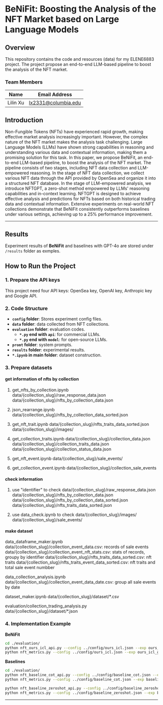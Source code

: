 

# BeNiFit: Boosting the Analysis of the NFT Market based on Large Language Models


## Overview
This repository contains the code and resources (data) for my ELENE6883 project. The project propose an end-to-end LLM-based pipeline to boost the analysis of the NFT market.

### Team Members
| Name           | Email Address          |
|----------------|----------------|
| Lilin Xu  | lx2331@columbia.edu  | 


## Introduction
Non-Fungible Tokens (NFTs) have experienced rapid growth, making effective market analysis increasingly important. However, the complex nature of the NFT market makes the analysis task challenging. Large Language Models (LLMs) have shown strong capabilities in reasoning and understanding various data and contextual information, making them a promising solution for this task. In this paper, we propose BeNiFit, an end-to-end LLM-based pipeline, to boost the analysis of the NFT market. The pipeline consists of two stages, including NFT data collection and LLM-empowered reasoning. In the stage of NFT data collection, we collect various NFT data through the API provided by OpenSea and organize it into a structured NFT database. In the stage of LLM-empowered analysis, we introduce NFTGPT, a zero-shot method empowered by LLMs' reasoning capabilities and in-context learning. NFTGPT is designed to achieve effective analysis and predictions for NFTs based on both historical trading data and contextual information. Extensive experiments on real-world NFT collections demonstrate that BeNiFit consistently outperforms baselines under various settings, achieving up to a 25% performance improvement.

---

## Results
Experiment results of **BeNiFit** and baselines with GPT-4o are stored under `/results` folder as exmples. 

## How to Run the Project
### 1. Prepare the API keys
This project need four API keys: OpenSea key, OpenAI key, Anthropic key and Google API.

### 2. Code Structure
- **`config` folder**: Stores experiment config files.
- **`data` folder**: data collected from NFT collections.
- **`evaluation` folder**: evaluation codes.
    - **`*.py` end with `api`**: for commercial LLMs.
    - **`*.py` end with `model`**: for open-source LLMs.
- **`promt` folder**: system prompts.
- **`results` folder**: experimental results.
- **`*.ipynb` in main folder**: dataset construction.

### 3. Prepare datasets
#### get information of nfts by collection
1. get_nfts_by_collection.ipynb 
    data/{collection_slug}/raw_response_data.json
    data/{collection_slug}/nfts_by_collection_data.json
2.  json_rearrange.ipynb
    data/{collection_slug}/nfts_by_collection_data_sorted.json
3.  get_nft_trait.ipynb
    data/{collection_slug}/nfts_traits_data_sorted.json
    data/{collection_slug}/images/
4. get_collection_traits.ipynb
    data/{collection_slug}/collection_data.json
    data/{collection_slug}/collection_traits_data.json
    data/{collection_slug}/collection_status_data.json

5.  get_nft_event.ipynb
    data/{collection_slug}/sale_events/
6.  get_collection_event.ipynb
    data/{collection_slug}/collection_sale_events


#### check information
1. use "identifier" to check
    data/{collection_slug}/raw_response_data.json
    data/{collection_slug}/nfts_by_collection_data.json
    data/{collection_slug}/nfts_by_collection_data_sorted.json
    data/{collection_slug}/nfts_traits_data_sorted.json

2. use data_check.ipynb to check
    data/{collection_slug}/images/
    data/{collection_slug}/sale_events/

#### make dataset
data_dataframe_maker.ipynb
    data/{collection_slug}/collection_event_data.csv: records of sale events
    data/{collection_slug}/collection_event_nft_stats.csv: stats of records, groupy by identifier
    data/{collection_slug}/nfts_traits_data_sorted.csv: nft traits
    data/{collection_slug}/nfts_traits_event_data_sorted.csv: nft traits and total sale event numbber

data_collection_analysis.ipynb
    data/{collection_slug}/collection_event_data_date.csv: group all sale events by date

dataset_maker.ipynb
    data/{collection_slug}/dataset/*.csv

evaluation/collection_trading_analysis.py
    data/{collection_slug}/dataset/*.json



### 4. Implementation Example

**BeNiFit**
```bash
cd ./evaluation/
python nft_ours_icl_api.py --config ../config/ours_icl.json --exp ours_icl_gpt-4o_historical_all
python nft_metrics.py --config ../config/ours_icl.json --exp ours_icl_gpt-4o_historical_all
```

**Baselines**
```bash
cd ./evaluation/
python nft_baseline_cot_api.py --config ../config/baseline_cot.json --exp baseline_cot_gpt-4o_historical_all
python nft_metrics.py --config ../config/baseline_cot.json --exp baseline_cot_gpt-4o_historical_all

python nft_baseline_zeroshot_api.py --config ../config/baseline_zeroshot.json --exp baseline_zeroshot_gpt-4o_historical_all
python nft_metrics.py --config ../config/baseline_zeroshot.json --exp baseline_zeroshot_gpt-4o_historical_all
```

---